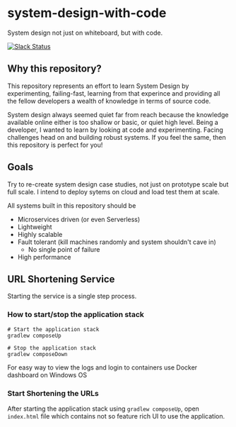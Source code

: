 # system-design-with-code
System design not just on whiteboard, but with code.

<a href="https://systemdesignwithcode.slack.com/"><img alt="Slack Status" src="https://badgen.net/badge/icon/slack?icon=slack&label"></a>

## Why this repository?
This repository represents an effort to learn System Design by experimenting, failing-fast, learning from that experince and providing all the fellow developers a wealth of knowledge in terms of source code.

System design always seemed quiet far from reach because the knowledge available online either is too shallow or basic, or quiet high level. Being a developer, I wanted to learn by looking at code and experimenting. Facing challenges head on and building robust systems. If you feel the same, then this repository is perfect for you!

## Goals
Try to re-create system design case studies, not just on prototype scale but full scale. I intend to deploy sytems on cloud and load test them at scale.

All systems built in this repository should be
 - Microservices driven (or even Serverless)
 - Lightweight
 - Highly scalable
 - Fault tolerant (kill machines randomly and system shouldn't cave in)
    - No single point of failure
 - High performance
 

## URL Shortening Service

Starting the service is a single step process.

### How to start/stop the application stack

```
# Start the application stack
gradlew composeUp

# Stop the application stack
gradlew composeDown
````
For easy way to view the logs and login to containers use Docker dashboard on Windows OS

### Start Shortening the URLs

After starting the application stack using `gradlew composeUp`, open `index.html` file which contains not so feature rich UI to use the application.
